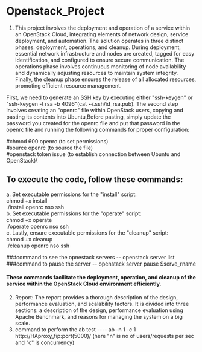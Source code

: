 # Openstack_Project

1. This project involves the deployment and operation of a service within an OpenStack Cloud, integrating elements of network design, service deployment, and automation. The solution operates in three distinct phases: deployment, operations, and cleanup. During deployment, essential network infrastructure and nodes are created, tagged for easy identification, and configured to ensure secure communication. The operations phase involves continuous monitoring of node availability and dynamically adjusting resources to maintain system integrity. Finally, the cleanup phase ensures the release of all allocated resources, promoting efficient resource management.

First, we need to generate an SSH key by executing either "ssh-keygen" or "ssh-keygen -t rsa -b 4096"(cat ~/.ssh/id_rsa.pub). The second step involves creating an "openrc" file within OpenStack users, copying and pasting its contents into Ubuntu,Before pasting, simply update the password you created for the openrc file and put that password in the openrc file and running the following commands for proper configuration:

#chmod 600 openrc        (to set permissions)\
#source openrc           (to source the file)\
#openstack token issue   (to establish connection between Ubuntu and OpenStack)\

## To execute the code, follow these commands:

a. Set executable permissions for the "install" script:\
  chmod +x install\
  ./install openrc nso ssh\
b. Set executable permissions for the "operate" script:\
   chmod +x operate\
   ./operate openrc nso ssh\
c. Lastly, ensure executable permissions for the "cleanup" script:\
   chmod +x cleanup\
   ./cleanup openrc nso ssh




  ###command to see the opnestack servers -- openstack server list
  ###command to pause the server          -- openstack server pause $serve_rname
   
#### These commands facilitate the deployment, operation, and cleanup of the service within the OpenStack Cloud environment efficiently.


2. Report: The report provides a thorough description of the design, performance evaluation, and scalability factors. It is divided into three sections: a description of the design, performance evaluation using Apache Benchmark, and reasons for managing the system on a big scale.
3. command to perform the ab test ----  ab -n 1 -c 1 http://HAproxy_fip:port(5000)/  (here "n" is no of users/requests per sec and "c" is concurrency) 
